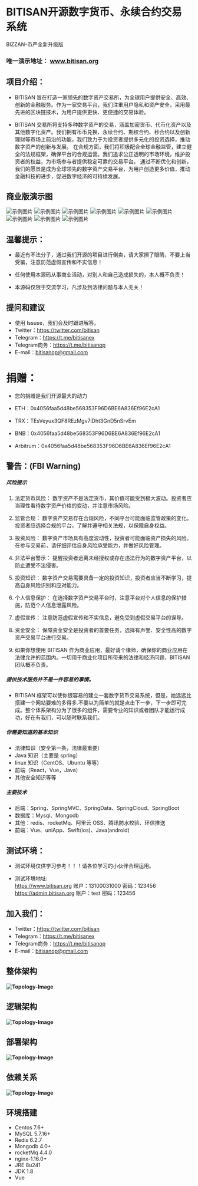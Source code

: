                               

# BITISAN开源数字货币、永续合约交易系统
BIZZAN-币严全新升级版

### 唯一演示地址： www.bitisan.org
## 项目介绍：
- BITISAN 旨在打造一家领先的数字资产交易所，为全球用户提供安全、高效、创新的金融服务。作为一家交易平台，我们注重用户隐私和资产安全，采用最先进的区块链技术，为用户提供更快、更便捷的交易体验。

- BITISAN 交易所将支持多种数字资产的交易，涵盖加密货币、代币化资产以及其他数字化资产。我们拥有币币兑换、永续合约、期权合约、秒合约以及创新理财等市场上前沿的功能，我们致力于为投资者提供多元化的投资选择，推动数字资产的创新与发展。
在合规方面，我们将积极配合全球金融监管，建立健全的法规框架，确保平台的合规运营。我们追求公正透明的市场环境，维护投资者的权益，为市场参与者提供稳定可靠的交易平台。
通过不断优化和创新，我们的愿景是成为全球领先的数字资产交易平台，为用户创造更多价值，推动金融科技的进步，促进数字经济的可持续发展。

## 商业版演示图

![示例图片](image/a.png)
![示例图片](image/b.png)
![示例图片](image/c.png)
![示例图片](image/d.png)
![示例图片](image/e.png)
![示例图片](image/f.png)
![示例图片](image/g.png)
![示例图片](image/h.png)
![示例图片](image/i.png)

## 温馨提示：

- 最近有不法分子，通过我们开源的项目进行倒卖，请大家擦了眼睛，不要上当受骗，注意防范虚假宣传和不实信息！

- 任何使用本源码从事商业活动，对别人和自己造成损失的，本人概不负责！

- 本源码仅限于交流学习，凡涉及到法律问题与本人无关！

## 提问和建议

- 使用 Issuse，我们会及时跟进解答。
- Twitter：https://twitter.com/bitisan
- Telegram：https://t.me/bitisanex
- Telegram商务：https://t.me/bitisanop
- E-mail：bitisanop@gmail.com

# 捐赠：

- 您的捐赠是我们开源最大的动力

- ETH：0x4056faa5d48be568353F96D6BE6A836Ef96E2cA1
- TRX：TEsVeyux3QF8REzMgv7iDht3GnD5nSrvEm
- BNB：0x4056faa5d48be568353F96D6BE6A836Ef96E2cA1
- Arbitrum：0x4056faa5d48be568353F96D6BE6A836Ef96E2cA1


## 警告：(FBI Warning)

##### 风险提示

1. 法定货币风险：
数字资产不是法定货币，其价值可能受到极大波动。投资者应当理性看待数字资产价格的变动，并注意市场风险。

2. 监管合规：
数字资产交易存在合规风险，不同平台可能面临监管政策的变化。投资者应选择合规的平台，了解并遵守相关法规，以保障自身权益。

3. 投资风险：
数字资产市场具有高度波动性，投资者可能面临资产损失的风险。在参与交易前，请仔细评估自身风险承受能力，并做好风险管理。

4. 非法平台警示：
提醒投资者远离未经授权或存在违法行为的数字资产平台，以防止遭受不法侵害。

5. 投资知识：
数字资产交易需要具备一定的投资知识，投资者应当不断学习，提高自身风险识别和应对能力。

6. 个人信息保护：
在选择数字资产交易平台时，注意平台对个人信息的保护措施，防范个人信息泄露风险。

7. 虚假宣传：
注意防范虚假宣传和不实信息，避免受到虚假交易平台的误导。

8. 资金安全：
保障资金安全是投资者的首要任务，选择有声誉、安全性高的数字资产交易平台进行交易。

9. 如果你想使用 BITISAN 作为商业应用，最好请个律师，确保你的商业应用在法律允许的范围内。一切用于商业化项目所带来的法律和经济问题，BITISAN 团队概不负责。


##### 提供技术服务并不是一件容易的事情。

- BITISAN 框架可以使你很容易的建立一套数字货币交易系统，但是，她远远比搭建一个网站要难的多得多.不要以为简单的就是点击下一步，下一步即可完成。整个体系架构分为了很多的组件，需要专业的知识或者团队才能运行成功，好在有我们，可以随时联系我们。

##### 你需要知道的基本知识

- 法律知识（安全第一条，法律最重要）<br>
- Java 知识（主要是 spring）<br>
- linux 知识（CentOS、Ubuntu 等等）<br>
- 前端（React，Vue，Java）<br>
- 其他安全知识等等

##### 主要技术

- 后端：Spring、SpringMVC、SpringData、SpringCloud、SpringBoot<br>
- 数据库：Mysql、Mongodb<br>
- 其他：redis、rocketMq、阿里云 OSS、腾讯防水校验、环信推送<br>
- 前端：Vue、uniApp、Swift(ios)、Java(android)<br>

## 测试环境：

- 测试环境仅供学习参考！！！请各位学习的小伙伴合理运用。

- 测试环境地址:<br>
https://www.bitisan.org 账户：13100031000 密码：123456<br>
https://admin.bitisan.org 账户：test 密码：123456<br>

## 加入我们：

- Twitter：https://twitter.com/bitisan<br>
- Telegram：https://t.me/bitisanex<br>
- Telegram商务：https://t.me/bitisanop<br>
- E-mail：bitisanop@gmail.com<br>


## 整体架构
#### ![Topology-Image](image/pic1.png)

## 逻辑架构

#### ![Topology-Image](image/pic2.png)

## 部署架构

#### ![Topology-Image](image/pic3.png)

## 依赖关系

#### ![Topology-Image](image/pic4.png)

## 环境搭建

- Centos 7.6+
- MySQL 5.7.16+
- Redis 6.2.7
- Mongodb 4.0+
- rocketMq 4.4.0
- nginx-1.16.0+
- JRE 8u241
- JDK 1.8
- Vue

